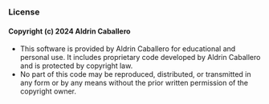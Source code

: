 ### License
#### Copyright (c) 2024 Aldrin Caballero
- This software is provided by Aldrin Caballero for educational and personal use. It includes proprietary code developed by Aldrin Caballero and is protected by copyright law.
- No part of this code may be reproduced, distributed, or transmitted in any form or by any means without the prior written permission of the copyright owner.
